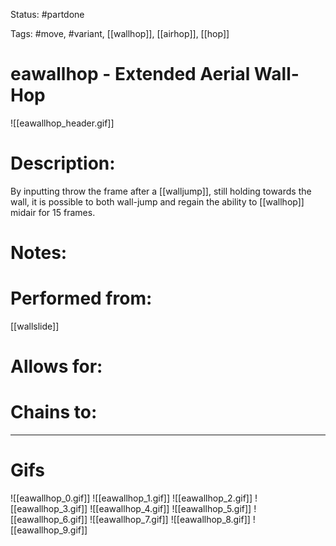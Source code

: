 Status: #partdone

Tags: #move, #variant, [[wallhop]], [[airhop]], [[hop]]

# eawallhop - Extended Aerial Wall-Hop
![[eawallhop_header.gif]]
# Description:
By inputting throw the frame after a [[walljump]], still holding towards the wall, it is possible to both wall-jump and regain the ability to [[wallhop]] midair for 15 frames.

# Notes:


# Performed from:
[[wallslide]]

# Allows for:


# Chains to:


___
# Gifs
![[eawallhop_0.gif]]
![[eawallhop_1.gif]]
![[eawallhop_2.gif]]
![[eawallhop_3.gif]]
![[eawallhop_4.gif]]
![[eawallhop_5.gif]]
![[eawallhop_6.gif]]
![[eawallhop_7.gif]]
![[eawallhop_8.gif]]
![[eawallhop_9.gif]]